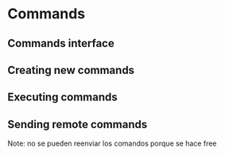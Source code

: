# Commands

## Commands interface

## Creating new commands

## Executing commands

## Sending remote commands

Note: no se pueden reenviar los comandos porque se hace free